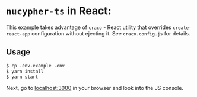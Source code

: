 # `nucypher-ts` in React:

This example takes advantage of `craco` - React utility that overrides `create-react-app` configuration without ejecting it. See `craco.config.js` for details.

## Usage

```bash
$ cp .env.example .env
$ yarn install
$ yarn start
```

Next, go to [localhost:3000](http://localhost:3000/) in your browser and look into the JS console.
